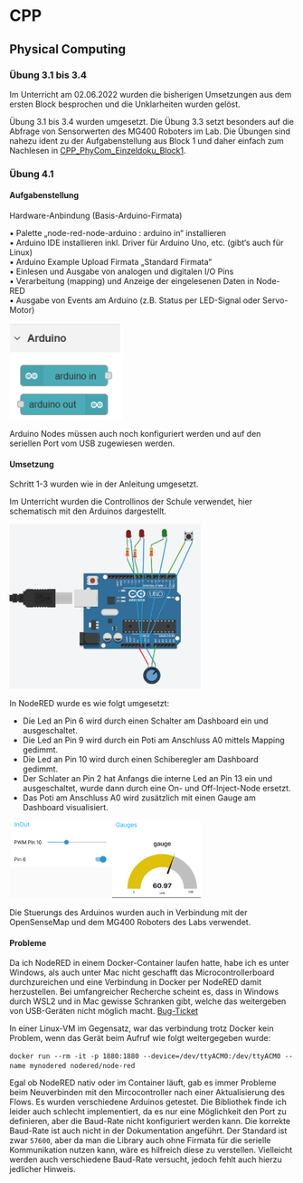 # CPP  

## Physical Computing  

### Übung 3.1 bis 3.4  

Im Unterricht am 02.06.2022 wurden die bisherigen Umsetzungen aus dem ersten Block besprochen und die Unklarheiten wurden gelöst.  

Übung 3.1 bis 3.4 wurden umgesetzt. Die Übung 3.3 setzt besonders auf die Abfrage von Sensorwerten des MG400 Roboters im Lab. Die Übungen sind nahezu ident zu der Aufgabenstellung aus Block 1 und daher einfach zum Nachlesen in [CPP_PhyCom_Einzeldoku_Block1](./CPP_PhyCom_Einzeldoku_Block1.md).  

### Übung 4.1  

#### Aufgabenstellung  

Hardware-Anbindung (Basis-Arduino-Firmata)  

▪ Palette „node-red-node-arduino : arduino in“ installieren  
 ▪ Arduino IDE installieren inkl. Driver für Arduino Uno, etc. (gibt‘s auch für Linux)  
 ▪ Arduino Example Upload Firmata „Standard Firmata“  
 ▪ Einlesen und Ausgabe von analogen und digitalen I/O Pins  
 ▪ Verarbeitung (mapping) und Anzeige der eingelesenen Daten in Node-RED  
 ▪ Ausgabe von Events am Arduino (z.B. Status per LED-Signal oder Servo-Motor)  

![Angabe Tag2](./pics/TAG2_Uebung4-1.png)  

Arduino Nodes müssen auch noch konfiguriert werden und auf den seriellen Port vom USB zugewiesen werden.  

#### Umsetzung  

Schritt 1-3 wurden wie in der Anleitung umgesetzt.  

Im Unterricht wurden die Controllinos der Schule verwendet, hier schematisch mit den Arduinos dargestellt.  

<img src="./pics/TAG2_Arduino_Aufbau.png" alt="Aufbau Tag2" style="zoom:33%;" />

In NodeRED wurde es wie folgt umgesetzt:  

+ Die Led an Pin 6 wird durch einen Schalter am Dashboard ein und ausgeschaltet.  
+ Die Led an Pin 9 wird durch ein Poti am Anschluss A0 mittels Mapping gedimmt.  
+ Die Led an Pin 10 wird durch einen Schiberegler am Dashboard gedimmt.  
+ Der Schlater an Pin 2 hat Anfangs die interne Led an Pin 13 ein und ausgeschaltet, wurde dann durch eine On- und Off-Inject-Node ersetzt.  
+ Das Poti am Anschluss A0 wird zusätzlich mit einen Gauge am Dashboard visualisiert.  

<img src="./pics/TAG2_Dashboard_Uebung.png" alt="Dashboard Tag2" style="zoom:33%;" />

Die Stuerungs des Arduinos wurden auch in Verbindung mit der OpenSenseMap und dem MG400 Roboters des Labs verwendet.  

#### Probleme

Da ich NodeRED in einem Docker-Container laufen hatte, habe ich es unter Windows, als auch unter Mac nicht geschafft das Microcontrollerboard durchzureichen und eine Verbindung in Docker per NodeRED damit herzustellen. Bei umfangreicher Recherche scheint es, dass in Windows durch WSL2 und in Mac gewisse Schranken gibt, welche das weitergeben von USB-Geräten nicht möglich macht. [Bug-Ticket](https://github.com/docker/for-mac/issues/900)  

In einer Linux-VM im Gegensatz, war das verbindung trotz Docker kein Problem, wenn das Gerät beim Aufruf wie folgt weitergegeben wurde:  

`docker run --rm -it -p 1880:1880 --device=/dev/ttyACM0:/dev/ttyACM0 --name mynodered nodered/node-red`

Egal ob NodeRED nativ oder im Container läuft, gab es immer Probleme beim Neuverbinden mit den Mircocontroller nach einer Aktualisierung des Flows. Es wurden verschiedene Arduinos getestet. Die Bibliothek finde ich leider auch schlecht implementiert, da es nur eine Möglichkeit den Port zu definieren, aber die Baud-Rate nicht konfiguriert werden kann. Die korrekte Baud-Rate ist auch nicht in der Dokumentation angeführt. Der Standard ist zwar `57600`, aber da man die Library auch ohne Firmata für die serielle Kommunikation nutzen kann, wäre es hilfreich diese zu verstellen. Vielleicht werden auch verschiedene Baud-Rate versucht, jedoch fehlt auch hierzu jedlicher Hinweis.  
